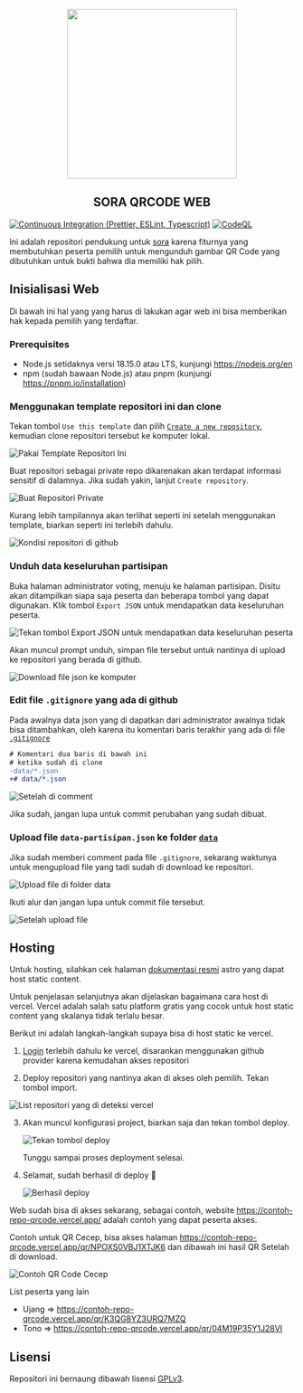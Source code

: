 <p align="center">
   <img width="300" height="300" src="./public/sora.png" />
   <h2 align="center">SORA QRCODE WEB</h2>

[![Continuous Integration (Prettier, ESLint, Typescript)](https://github.com/reacto11mecha/sora-qrcode-web/actions/workflows/ci.yml/badge.svg)](https://github.com/reacto11mecha/sora-qrcode-web/actions/workflows/ci.yml) [![CodeQL](https://github.com/reacto11mecha/sora-qrcode-web/actions/workflows/github-code-scanning/codeql/badge.svg)](https://github.com/reacto11mecha/sora-qrcode-web/actions/workflows/github-code-scanning/codeql)

</p>

Ini adalah repositori pendukung untuk [sora](https://github.com/reacto11mecha/sora) karena fiturnya yang membutuhkan peserta pemilih untuk mengunduh gambar QR Code yang dibutuhkan untuk bukti bahwa dia memiliki hak pilih.

## Inisialisasi Web

Di bawah ini hal yang yang harus di lakukan agar web ini bisa memberikan hak kepada pemilih yang terdaftar.

### Prerequisites

- Node.js setidaknya versi 18.15.0 atau LTS, kunjungi https://nodejs.org/en
- npm (sudah bawaan Node.js) atau pnpm (kunjungi https://pnpm.io/installation)

### Menggunakan template repositori ini dan clone

Tekan tombol `Use this template` dan pilih [`Create a new repository`](https://github.com/reacto11mecha/sora-qrcode-web/generate), kemudian clone repositori tersebut ke komputer lokal.

![Pakai Template Repositori Ini](./assets/001-pakai-template.png)

Buat repositori sebagai private repo dikarenakan akan terdapat informasi sensitif di dalamnya. Jika sudah yakin, lanjut `Create repository`.

![Buat Repositori Private](./assets/002-buat-repositori.png)

Kurang lebih tampilannya akan terlihat seperti ini setelah menggunakan template, biarkan seperti ini terlebih dahulu.

![Kondisi repositori di github](./assets/003-setelah-dibuat.png)

### Unduh data keseluruhan partisipan

Buka halaman administrator voting, menuju ke halaman partisipan. Disitu akan ditampilkan siapa saja peserta dan beberapa tombol yang dapat digunakan. Klik tombol `Export JSON` untuk mendapatkan data keseluruhan peserta.

![Tekan tombol Export JSON untuk mendapatkan data keseluruhan peserta](./assets/004-export-json.png)

Akan muncul prompt unduh, simpan file tersebut untuk nantinya di upload ke repositori yang berada di github.

![Download file json ke komputer](./assets/005-download-data.png)

### Edit file `.gitignore` yang ada di github

Pada awalnya data json yang di dapatkan dari administrator awalnya tidak bisa ditambahkan, oleh karena itu komentari baris terakhir yang ada di file [`.gitignore`](./.gitignore)

```diff
# Komentari dua baris di bawah ini
# ketika sudah di clone
-data/*.json
+# data/*.json
```

![Setelah di comment](./assets/006-setelah-comment-gitignore.png)

Jika sudah, jangan lupa untuk commit perubahan yang sudah dibuat.

### Upload file `data-partisipan.json` ke folder [`data`](./data)

Jika sudah memberi comment pada file `.gitignore`, sekarang waktunya untuk mengupload file yang tadi sudah di download ke repositori.

![Upload file di folder data](./assets/007-upload-file.png)

Ikuti alur dan jangan lupa untuk commit file tersebut.

![Setelah upload file](./assets/008-setelah-upload-file.png)

## Hosting

Untuk hosting, silahkan cek halaman [dokumentasi resmi](https://docs.astro.build/en/guides/deploy/) astro yang dapat host static content.

Untuk penjelasan selanjutnya akan dijelaskan bagaimana cara host di vercel. Vercel adalah salah satu platform gratis yang cocok untuk host static content yang skalanya tidak terlalu besar.

Berikut ini adalah langkah-langkah supaya bisa di host static ke vercel.

1. [Login](https://vercel.com/login) terlebih dahulu ke vercel, disarankan menggunakan github provider karena kemudahan akses repositori

2. Deploy repositori yang nantinya akan di akses oleh pemilih. Tekan tombol import.

![List repositori yang di deteksi vercel](./assets/009-pilih-project.png)

3. Akan muncul konfigurasi project, biarkan saja dan tekan tombol deploy.

   ![Tekan tombol deploy](./assets/010-deploy.png)

   Tunggu sampai proses deployment selesai.

4. Selamat, sudah berhasil di deploy 🚀

   ![Berhasil deploy](./assets/011-berhasil-deploy.png)

Web sudah bisa di akses sekarang, sebagai contoh, website https://contoh-repo-qrcode.vercel.app/ adalah contoh yang dapat peserta akses.

Contoh untuk QR Cecep, bisa akses halaman https://contoh-repo-qrcode.vercel.app/qr/NPOXS0VBJ1XTJK6 dan dibawah ini hasil QR Setelah di download.

![Contoh QR Code Cecep](./assets/qr-cecep.png)

List peserta yang lain

- Ujang => https://contoh-repo-qrcode.vercel.app/qr/K3QG8YZ3URQ7MZQ
- Tono => https://contoh-repo-qrcode.vercel.app/qr/04M19P35Y1J28VI

## Lisensi

Repositori ini bernaung dibawah lisensi [GPLv3](LICENSE).
